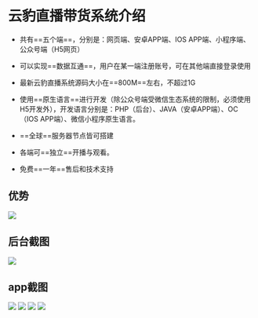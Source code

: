 # 云豹直播带货系统介绍

- 共有==五个端==，分别是：网页端、安卓APP端、IOS APP端、小程序端、公众号端（H5网页）

- 可以实现==数据互通==，用户在某一端注册账号，可在其他端直接登录使用

- 最新云豹直播系统源码大小在==800M==左右，不超过1G

- 使用==原生语言==进行开发（除公众号端受微信生态系统的限制，必须使用H5开发外），开发语言分别是：PHP（后台）、JAVA（安卓APP端）、OC（IOS APP端）、微信小程序原生语言。

- ==全球==服务器节点皆可搭建

- 各端可==独立==开播与观看。

- 免费==一年==售后和技术支持

## 优势
<img src="https://static01.imgkr.com/temp/a95a941c16b64195be57404bb03cfd28.png" />

## 后台截图

<img src="https://static01.imgkr.com/temp/cafaed962c474e8e9abcf0dbff94e071.png" />

## app截图
<img src="https://static01.imgkr.com/temp/f15c8da37a00420ca550c8470d25d163.jpg" />
<img src="https://static01.imgkr.com/temp/a5288a9ef3b94f71bbc76bc71b7233a1.jpg" />
<img src="https://static01.imgkr.com/temp/837555e9f4ca4ea28aba025dff392eab.jpg" />
<img src="https://static01.imgkr.com/temp/01746cbf3b144ddabfa6b5413812d362.jpg" />

